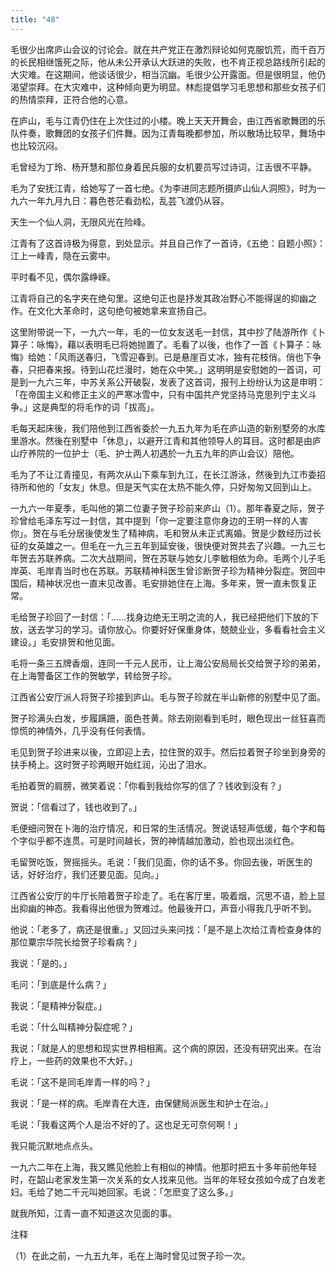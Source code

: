 ```yaml
---
title: "48"
---
```


毛很少出席庐山会议的讨论会。就在共产党正在激烈辩论如何克服饥荒，而千百万的长民相继饿死之际，他从未公开承认大跃进的失败，也不肯正视总路线所引起的大灾难。在这期间，他谈话很少，相当沉幽。毛很少公开露面。但是很明显，他仍渴望崇拜。在大灾难中，这种倾向更为明显。林彪提倡学习毛思想和那些女孩子们的热情崇拜，正符合他的心意。

在庐山，毛与江青仍住在上次住过的小楼。晚上天天开舞会，由江西省歌舞团的乐队件奏，歌舞团的女孩子们件舞。因为江青每晚都参加，所以散场比较早，舞场中也比较沉闷。

毛曾经为丁玲、杨开慧和那位身着民兵服的女机要员写过诗词，江舌很不平静。

毛为了安抚江青，给她写了一首七绝。《为李进同志题所摄庐山仙人洞照》，时为一九六一年九月九日：暮色苍茫看劲松，乱芸飞渡仍从容。

天生一个仙人洞，无限风光在险峰。

江青有了这首诗极为得意，到处显示。并且自己作了一首诗，《五绝：自题小照》：江上一峰青，隐在云雾中。

平时看不见，偶尔露峥嵘。

江青将自己的名字夹在绝句里。这绝句正也是抒发其政冶野心不能得逞的抑幽之作。在文化大革命时，这句绝句被她拿来宣扬自己。

这里附带说一下，一九六一年，毛的一位女友送毛一封信，其中抄了陆游所作《卜算子：咏悔》，藉以表明毛已将她抛置了。毛看了以後，也作了一首《卜算子：咏悔》给她：「风雨送春归，飞雪迎春到。已是悬崖百丈冰，独有花枝俏。俏也下争春，只把春来报。待到山花烂漫时，她在众中笑。」这明明是安慰她的一首词，可是到一九六三年，中苏关系公开破裂，发表了这首词，报刊上纷纷认为这是申明：「在帝国主义和修正主义的严寒冰雪中，只有中国共产党坚持马克思列宁主义斗争。」这是典型的将毛作的词「拔高」。

毛每天起床後，我们陪他到江西省委於一九五九年为毛在庐山造的新别墅旁的水库里游水。然後在别墅中「休息」，以避开江青和其他领导人的耳目。这时都是由庐山疗养院的一位护士（毛、护士两人初遇於一九五九年的庐山会议）陪他。

毛为了不让江青撞见，有两次从山下乘车到九江，在长江游泳，然後到九江市委招待所和他的「女友」休息。但是天气实在太热不能久停，只好匆匆又回到山上。

一九六一年夏季，毛叫他的第二位妻子贺子珍前来庐山（1）。那年春夏之际，贺子珍曾给毛泽东写过一封信，其中提到「你一定要注意你身边的王明一样的人害你」。贺在与毛分居後使发生了精神病，毛和贺从未正式离婚。贺是少数经历过长征的女英雄之一。但毛在一九三五年到延安後，很快便对贺共去了兴趣。一九三七年贺去苏联养病。二次大战期间，贺在苏联与她女儿李敏相依为命。毛两个儿子毛岸英、毛岸青当时也在苏联。苏联精神科医生曾诊断贺子珍为精神分裂症。贺回中国后，精神状况也一直末见改善。毛安排她住在上海。多年来，贺一直未恢复正常。

毛给贺子珍回了一封信：「……找身边绝无王明之流的人，我已经把他们下放的下放，送去学习的学习。请你放心。你要好好保重身体，兢兢业业，多看看社会主义建设。」毛安排贺和他见面。

毛将一条三五牌香烟，连同一千元人民币，让上海公安局局长交给贺子珍的弟弟，在上海警备区工作的贺敏学，转给贺子珍。

江西省公安厅派人将贺子珍接到庐山。毛与贺子珍就在半山新修的别墅中见了面。

贺子珍满头白发，步履蹒跚，面色苍黄。除去刚刚看到毛时，眼色现出一丝狂喜而惊慌的神情外，几乎没有任何表情。

毛见到贺子珍进来以後，立即迎上去，拉住贺的双手。然后拉着贺子珍坐到身旁的扶手椅上。这时贺子珍两眼开始红润，沁出了泪水。

毛拍着贺的肩膀，微笑着说：「你看到我给你写的信了？钱收到没有？」

贺说：「信看过了，钱也收到了。」

毛便细问贺在卜海的治疗情况，和日常的生活情况。贺说话轻声低缓，每个字和每个字似乎都不连贯。可是时间越长，贺的神情越加激动，脸也现出淡红色。

毛留贺吃饭，贺摇摇头。毛说：「我们见面，你的话不多。你回去後，听医生的话，好好治疗，我们还要见面。见向。」

江西省公安厅的牛厅长陪着贺子珍走了。毛在客厅里，吸着烟，沉思不语，脸上显出抑幽的神态。我看得出他很为贺难过。他最後开口，声音小得我几乎听不到。

他说：「老多了，病还是很重。」又回过头来问找：「是不是上次给江青检查身体的那位粟宗华院长给贺子珍看病？」

我说：「是的。」

毛问：「到底是什么病？」

我说：「是精神分裂症。」

毛说：「什么叫精神分裂症呢？」

我说：「就是人的思想和现实世界相相离。这个病的原因，还没有研究出来。在治疗上，一些药的效果也不大好。」

毛说：「这不是同毛岸青一样的吗？」

我说：「是一样的病。毛岸青在大连，由保健局派医生和护士在治。」

毛说：「我看这两个人是治不好的了。这也足无可奈何啊！」

我只能沉默地点点头。

一九六二年在上海，我又瞧见他脸上有相似的神情。他那时把五十多年前他年轻时，在韶山老家发生第一次关系的女人找来见他。当年的年轻女孩如今成了白发老妇。毛给了她二千元叫她回家。毛说：「怎麽变了这么多。」

就我所知，江青一直不知道这次见面的事。

注释

（1）在此之前，一九五九年，毛在上海时曾见过贺子珍一次。
